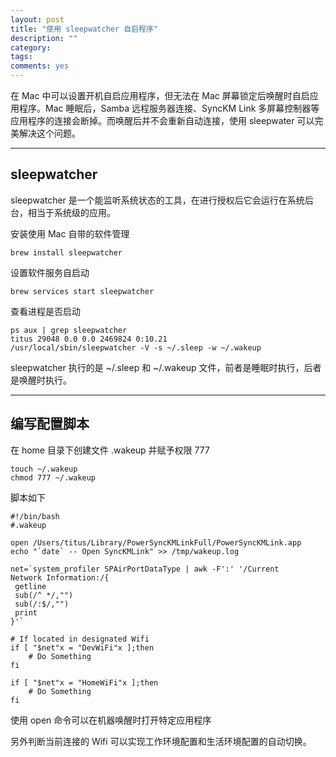 ```yaml
---
layout: post
title: "使用 sleepwatcher 自启程序"
description: ""
category: 
tags:
comments: yes
---
```


在 Mac 中可以设置开机自启应用程序，但无法在 Mac 屏幕锁定后唤醒时自启应用程序。Mac 睡眠后，Samba 远程服务器连接、SyncKM Link 多屏幕控制器等应用程序的连接会断掉。而唤醒后并不会重新自动连接，使用 sleepwater 可以完美解决这个问题。

------------------------

## sleepwatcher

sleepwatcher 是一个能监听系统状态的工具，在进行授权后它会运行在系统后台，相当于系统级的应用。

安装使用 Mac 自带的软件管理

`brew install sleepwatcher`

设置软件服务自启动

`brew services start sleepwatcher`

查看进程是否启动

```
ps aux | grep sleepwatcher
titus 29048 0.0 0.0 2469824 0:10.21 
/usr/local/sbin/sleepwatcher -V -s ~/.sleep -w ~/.wakeup
```

sleepwatcher 执行的是 ~/.sleep 和 ~/.wakeup 文件，前者是睡眠时执行，后者是唤醒时执行。

------------------------

## 编写配置脚本

在 home 目录下创建文件 .wakeup 并赋予权限 777

```shell
touch ~/.wakeup
chmod 777 ~/.wakeup
```

脚本如下

```shell
#!/bin/bash
#.wakeup

open /Users/titus/Library/PowerSyncKMLinkFull/PowerSyncKMLink.app
echo "`date` -- Open SyncKMLink" >> /tmp/wakeup.log

net=`system_profiler SPAirPortDataType | awk -F':' '/Current 
Network Information:/{
 getline
 sub(/^ */,"")
 sub(/:$/,"")
 print
}'`

# If located in designated Wifi
if [ "$net"x = "DevWiFi"x ];then
    # Do Something
fi

if [ "$net"x = "HomeWiFi"x ];then
    # Do Something
fi

```

使用 open 命令可以在机器唤醒时打开特定应用程序

另外判断当前连接的 Wifi 可以实现工作环境配置和生活环境配置的自动切换。



